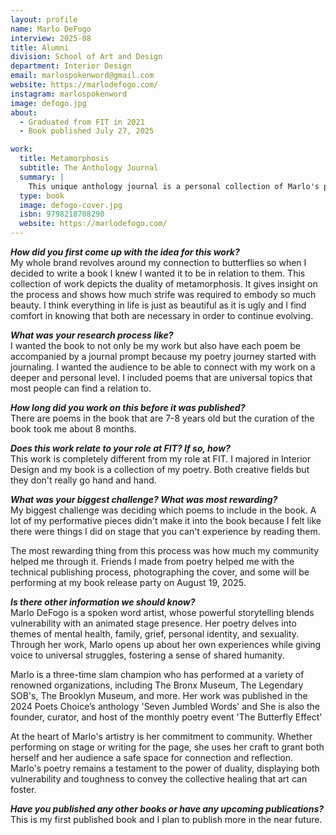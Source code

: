 ```yaml
---
layout: profile
name: Marlo DeFogo
interview: 2025-08
title: Alumni
division: School of Art and Design
department: Interior Design
email: marlospokenword@gmail.com
website: https://marlodefogo.com/
instagram: marlospokenword
image: defogo.jpg
about:
  - Graduated from FIT in 2021
  - Book published July 27, 2025

work:
  title: Metamorphosis
  subtitle: The Anthology Journal
  summary: |
    This unique anthology journal is a personal collection of Marlo's poetry, where each poem is paired with a reflective journal prompt and writing space — inviting readers to engage, explore, and heal. This is more than a book; it’s a transformative experience for anyone ready to turn the page on their own story.
  type: book
  image: defogo-cover.jpg
  isbn: 9798218708290
  website: https://marlodefogo.com/
---
```

***How did you first come up with the idea for this work?***  
My whole brand revolves around my connection to butterflies so when I decided to write a book I knew I wanted it to be in relation to them. This collection of work depicts the duality of metamorphosis. It gives insight on the process and shows how much strife was required to embody so much beauty. I think everything in life is just as beautiful as it is ugly and I find comfort in knowing that both are necessary in order to continue evolving. 

***What was your research process like?***  
I wanted the book to not only be my work but also have each poem be accompanied by a journal prompt because my poetry journey started with journaling. I wanted the audience to be able to connect with my work on a deeper and personal level. I included poems that are universal topics that most people can find a relation to.

***How long did you work on this before it was published?***  
There are poems in the book that are 7-8 years old but the curation of the book took me about 8 months.

***Does this work relate to your role at FIT? If so, how?***  
This work is completely different from my role at FIT. I majored in Interior Design and my book is a collection of my poetry. Both creative fields but they don't really go hand and hand.

***What was your biggest challenge? What was most rewarding?***  
My biggest challenge was deciding which poems to include in the book. A lot of my performative pieces didn't make it into the book because I felt like there were things I did on stage that you can't experience by reading them. 

The most rewarding thing from this process was how much my community helped me through it. Friends I made from poetry helped me with the technical publishing process, photographing the cover, and some will be performing at my book release party on August 19, 2025.

***Is there other information we should know?***  
Marlo DeFogo is a spoken word artist, whose powerful storytelling blends vulnerability with an animated stage presence. Her poetry delves into themes of mental health, family, grief, personal identity, and sexuality. Through her work, Marlo opens up about her own experiences while giving voice to universal struggles, fostering a sense of shared humanity.

Marlo is a three-time slam champion who has performed at a variety of renowned organizations, including The Bronx Museum, The Legendary SOB's, The Brooklyn Museum, and more. Her work was published in the 2024 Poets Choice’s anthology 'Seven Jumbled Words' and She is also the founder, curator, and host of the monthly poetry event 'The Butterfly Effect'

At the heart of Marlo's artistry is her commitment to community. Whether performing on stage or writing for the page, she uses her craft to grant both herself and her audience a safe space for connection and reflection. Marlo's poetry remains a testament to the power of duality, displaying both vulnerability and toughness to convey the collective healing that art can foster.

***Have you published any other books or have any upcoming publications?***  
This is my first published book and I plan to publish more in the near future.
